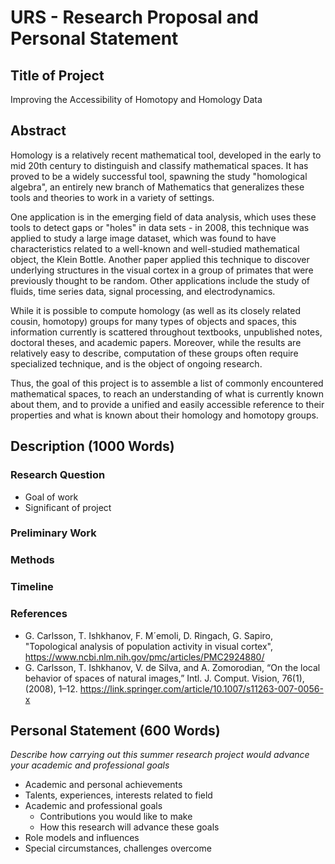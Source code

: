 # URS - Research Proposal and Personal Statement



## Title of Project

Improving the Accessibility of Homotopy and Homology Data

## Abstract

Homology is a relatively recent mathematical tool, developed in the early to mid 20th century to distinguish and classify mathematical spaces. It has proved to be a widely successful tool, spawning the study "homological algebra", an entirely new branch of Mathematics that generalizes these tools and theories to work in a variety of settings. 

One application is in the emerging field of data analysis, which uses these tools to detect gaps or "holes" in data sets - in 2008, this technique was applied to study a large image dataset, which was found to have characteristics related to a well-known and well-studied mathematical object, the Klein Bottle. Another paper applied this technique to discover underlying structures in the visual cortex in a group of primates that were previously thought to be random. Other applications include the study of fluids, time series data, signal processing, and electrodynamics.

While it is possible to compute homology (as well as its closely related cousin, homotopy) groups for many types of objects and spaces, this information currently is scattered throughout textbooks, unpublished notes, doctoral theses, and academic papers. Moreover, while the results are relatively easy to describe, computation of these groups often require specialized technique, and is the object of ongoing research.

Thus, the goal of this project is to assemble a list of commonly encountered mathematical spaces, to reach an understanding of what is currently known about them, and to provide a unified and easily accessible reference to their properties and what is known about their homology and homotopy groups.

## Description (1000 Words)



### Research Question

- Goal of work
- Significant of project

### Preliminary Work

### Methods

### Timeline

### References

- G. Carlsson, T. Ishkhanov, F. M´emoli, D. Ringach, G. Sapiro, "Topological analysis of population activity in visual cortex", 
  https://www.ncbi.nlm.nih.gov/pmc/articles/PMC2924880/
- G. Carlsson, T. Ishkhanov, V. de Silva, and A. Zomorodian, “On the local behavior of spaces of natural images,” Intl. J. Comput. Vision, 76(1), (2008), 1–12.
  https://link.springer.com/article/10.1007/s11263-007-0056-x



## Personal Statement (600 Words)

*Describe how carrying out this summer research project would advance your academic and professional goals*

- Academic and personal achievements
- Talents, experiences, interests related to field
- Academic and professional goals
  - Contributions you would like to make
  - How this research will advance these goals
- Role models and influences
- Special circumstances, challenges overcome